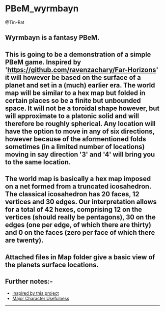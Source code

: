 # **PBeM_wyrmbayn**
@Tin-Rat
## Wyrmbayn is a fantasy PBeM.
## This is going to be a demonstration of a simple PBeM game. Inspired by 'https://github.com/ravenzachary/Far-Horizons' it will however be based on the surface of a planet and set in a (much) earlier era. The world map will be similar to a hex map but folded in certain places so be a finite but unbounded space. It will not be a toroidal shape however, but will approximate to a platonic solid and will therefore be roughly spherical. Any location will have the option to move in any of six directions, however because of the aformentioned folds sometimes (in a limited number of locations) moving in say direction '3' and '4' will bring you to the same location.
## The world map is basically a hex map imposed on a net formed from a truncated icosahedron. The classical icosahedron has 20 faces, 12 vertices and 30 edges. Our interpretation allows for a total of 42 hexes, comprising 12 on the vertices (should really be pentagons), 30 on the edges (one per edge, of which there are thirty) and 0 on the faces (zero per face of which there are twenty).
## Attached files in Map folder give a basic view of the planets surface locations.

## Further notes:- 
- [Inspired by this project](https://github.com/ravenzachary/Far-Horizons)
- [Major Character Usefulness](Design_Notes/MC_Usefulness/README.md)


---

